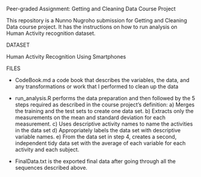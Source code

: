 Peer-graded Assignment: Getting and Cleaning Data Course Project

This repository is a Nunno Nugroho submission for Getting and Cleaning Data course project. It has the instructions on how to run analysis on Human Activity recognition dataset.

DATASET

Human Activity Recognition Using Smartphones

FILES

   * CodeBook.md a code book that describes the variables, the data, and any            transformations or work that I performed to clean up the data
   * run_analysis.R performs the data preparation and then followed by the 5 steps      required as described in the course project’s definition:
       a) Merges the training and the test sets to create one data set.
       b) Extracts only the measurements on the mean and standard deviation for              each measurement.
       c) Uses descriptive activity names to name the activities in the data set
       d) Appropriately labels the data set with descriptive variable names.
       e) From the data set in step 4, creates a second, independent tidy data set           with the average of each variable for each activity and each subject.

   * FinalData.txt is the exported final data after going through all the sequences      described above.

